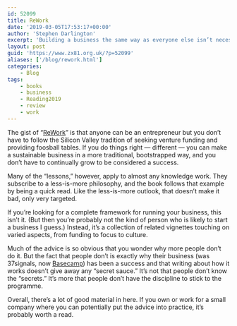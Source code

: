 ```yaml
---
id: 52099
title: ReWork
date: '2019-03-05T17:53:17+00:00'
author: 'Stephen Darlington'
excerpt: 'Building a business the same way as everyone else isn’t necessarily a winning formula. ReWork teaches you an alternative.'
layout: post
guid: 'https://www.zx81.org.uk/?p=52099'
aliases: ['/blog/rework.html']
categories:
    - Blog
tags:
    - books
    - business
    - Reading2019
    - review
    - work
---
```


The gist of “[ReWork](https://amzn.to/2BXZeNS)” is that anyone can be an entrepreneur but you don’t have to follow the Silicon Valley tradition of seeking venture funding and providing foosball tables. If you do things right — different — you can make a sustainable business in a more traditional, bootstrapped way, and you don’t have to continually grow to be considered a success.

Many of the “lessons,” however, apply to almost any knowledge work. They subscribe to a less-is-more philosophy, and the book follows that example by being a quick read. Like the less-is-more outlook, that doesn’t make it bad, only very targeted.

If you’re looking for a complete framework for running your business, this isn’t it. (But then you’re probably not the kind of person who is likely to start a business I guess.) Instead, it’s a collection of related vignettes touching on varied aspects, from funding to focus to culture.

Much of the advice is so obvious that you wonder why more people don’t do it. But the fact that people don’t is exactly why their business (was 37signals, now [Basecamp](https://basecamp.com)) has been a success and that writing about how it works doesn’t give away any “secret sauce.” It’s not that people don’t know the “secrets.” It’s more that people don’t have the discipline to stick to the programme.

Overall, there’s a lot of good material in here. If you own or work for a small company where you can potentially put the advice into practice, it’s probably worth a read.